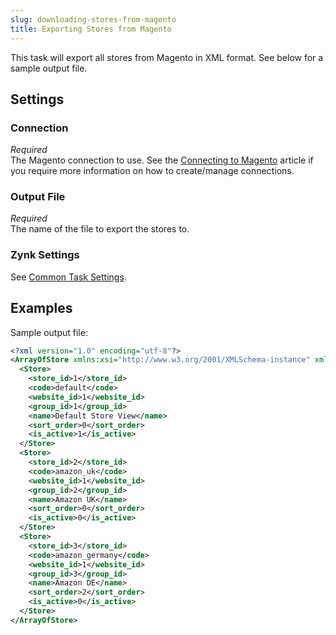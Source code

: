 ```yaml
---
slug: downloading-stores-from-magento
title: Exporting Stores from Magento
---
```

This task will export all stores from Magento in XML format. See below for a sample output file.

## Settings
### Connection
_Required_  
The Magento connection to use. See the [Connecting to Magento](connecting-to-magento) article if you require more information on how to create/manage connections.

### Output File
_Required_  
The name of the file to export the stores to.

### Zynk Settings
See [Common Task Settings](common-task-settings).

## Examples
Sample output file:
```xml
<?xml version="1.0" encoding="utf-8"?>
<ArrayOfStore xmlns:xsi="http://www.w3.org/2001/XMLSchema-instance" xmlns:xsd="http://www.w3.org/2001/XMLSchema">
  <Store>
    <store_id>1</store_id>
    <code>default</code>
    <website_id>1</website_id>
    <group_id>1</group_id>
    <name>Default Store View</name>
    <sort_order>0</sort_order>
    <is_active>1</is_active>
  </Store>  
  <Store>
    <store_id>2</store_id>
    <code>amazon_uk</code>
    <website_id>1</website_id>
    <group_id>2</group_id>
    <name>Amazon UK</name>
    <sort_order>0</sort_order>
    <is_active>0</is_active>
  </Store>
  <Store>
    <store_id>3</store_id>
    <code>amazon_germany</code>
    <website_id>1</website_id>
    <group_id>3</group_id>
    <name>Amazon DE</name>
    <sort_order>2</sort_order>
    <is_active>0</is_active>
  </Store>
</ArrayOfStore>
```